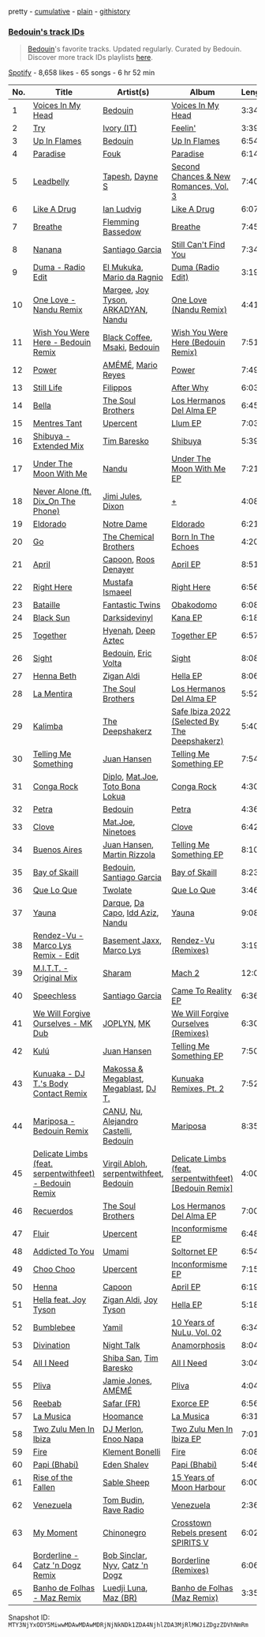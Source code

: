 pretty - [cumulative](/playlists/cumulative/37i9dQZF1DX1T8YkHjAnHP.md) - [plain](/playlists/plain/37i9dQZF1DX1T8YkHjAnHP) - [githistory](https://github.githistory.xyz/mackorone/spotify-playlist-archive/blob/main/playlists/plain/37i9dQZF1DX1T8YkHjAnHP)

### [Bedouin's track IDs](https://open.spotify.com/playlist/37i9dQZF1DX1T8YkHjAnHP)

> <a href="spotify:artist:5bKdC6382t97Qnpvs81Rqx">Bedouin</a>'s favorite tracks\. Updated regularly\. Curated by Bedouin\. Discover more track IDs playlists <a href="spotify:genre:track\_id">here</a>.

[Spotify](https://open.spotify.com/user/spotify) - 8,658 likes - 65 songs - 6 hr 52 min

| No. | Title | Artist(s) | Album | Length |
|---|---|---|---|---|
| 1 | [Voices In My Head](https://open.spotify.com/track/2rKgp5Ih2eNVVGl6Yqn5VW) | [Bedouin](https://open.spotify.com/artist/5bKdC6382t97Qnpvs81Rqx) | [Voices In My Head](https://open.spotify.com/album/6qqH0iIEkz9tsrjjuyESDT) | 3:34 |
| 2 | [Try](https://open.spotify.com/track/12Pnf23BSnTZTTOOrzYBIu) | [Ivory \(IT\)](https://open.spotify.com/artist/0H1va9wyZWImoOV4euIBcr) | [Feelin'](https://open.spotify.com/album/6g67MU2G9JmsIvuXf0yY9x) | 3:39 |
| 3 | [Up In Flames](https://open.spotify.com/track/1YzVzEDuXM3G7C6EmwJs8O) | [Bedouin](https://open.spotify.com/artist/5bKdC6382t97Qnpvs81Rqx) | [Up In Flames](https://open.spotify.com/album/5JobfXSHIn01Fhgpif0Lw2) | 6:54 |
| 4 | [Paradise](https://open.spotify.com/track/13mvFJBCwtcLaH8OfOiNvf) | [Fouk](https://open.spotify.com/artist/7CSVLVGfYClzI2061XKrWe) | [Paradise](https://open.spotify.com/album/2nY6VRW3MMaQVK7SWP2Vt3) | 6:14 |
| 5 | [Leadbelly](https://open.spotify.com/track/0PQjbbMtd13OPeKm9FvyGr) | [Tapesh](https://open.spotify.com/artist/3QFCVNPqeV1hpZRh0dbLat), [Dayne S](https://open.spotify.com/artist/2OWQQKizLqny2GKSvqfV9h) | [Second Chances & New Romances, Vol\. 3](https://open.spotify.com/album/5pl7NFIfAxNkMtPcUL0lnJ) | 7:40 |
| 6 | [Like A Drug](https://open.spotify.com/track/3TdbskPWR3ZtAny7ZKZJjj) | [Ian Ludvig](https://open.spotify.com/artist/7niJIv5jViZQtDaCEYd1K4) | [Like A Drug](https://open.spotify.com/album/71T3GnfLF1xO1zAMDPVCgO) | 6:07 |
| 7 | [Breathe](https://open.spotify.com/track/0G4QCpJMA6u8MGXxzg4gm9) | [Flemming Bassedow](https://open.spotify.com/artist/5xErRJAqs3cGl6xPiZkfgY) | [Breathe](https://open.spotify.com/album/7fwjxoj5aUkXUliu02iFKk) | 7:45 |
| 8 | [Nanana](https://open.spotify.com/track/1UvM3VzlwYts5IldSnJ8RT) | [Santiago Garcia](https://open.spotify.com/artist/4HTu4h0bTZratn5pTBqRjS) | [Still Can't Find You](https://open.spotify.com/album/0mjCuJDVMXlOjdzwrMgnym) | 7:34 |
| 9 | [Duma \- Radio Edit](https://open.spotify.com/track/2IEeAoSJiLCpgs05oTqqfn) | [El Mukuka](https://open.spotify.com/artist/3z0l518027gIZvLtoXQCkd), [Mario da Ragnio](https://open.spotify.com/artist/2TEtisHKagl3CYm9DGEK99) | [Duma \(Radio Edit\)](https://open.spotify.com/album/1mipzZyPS3Z6bhO5VIgXBO) | 3:19 |
| 10 | [One Love \- Nandu Remix](https://open.spotify.com/track/3jlbvbUItBBAWAjnnnc8sW) | [Margee](https://open.spotify.com/artist/3pCd0ReO3RKcf4zvrbT02S), [Joy Tyson](https://open.spotify.com/artist/6okZ1Ydus7Xt6jlAv5d5Es), [ARKADYAN](https://open.spotify.com/artist/2ELBfW9Bn2xBAIvWeXeCgI), [Nandu](https://open.spotify.com/artist/5Kf73Whb7MShPJMFlvv8k0) | [One Love \(Nandu Remix\)](https://open.spotify.com/album/2jWHwh8o0ekuZWXLmm3ZcG) | 4:41 |
| 11 | [Wish You Were Here \- Bedouin Remix](https://open.spotify.com/track/2sWqYVNYIsyazFA0nDVtkn) | [Black Coffee](https://open.spotify.com/artist/6wMr4zKPrrR0UVz08WtUWc), [Msaki](https://open.spotify.com/artist/5Oj5jQ98vsoHeIGqCS9Dfq), [Bedouin](https://open.spotify.com/artist/5bKdC6382t97Qnpvs81Rqx) | [Wish You Were Here \(Bedouin Remix\)](https://open.spotify.com/album/2ahy9B5LOckFdgQlrVg5TZ) | 7:51 |
| 12 | [Power](https://open.spotify.com/track/2fHtXQkRN2Mwp6nFTSxH9q) | [AMÉMÉ](https://open.spotify.com/artist/1txb9Qg5lJ3KATxPcIYyvO), [Mario Reyes](https://open.spotify.com/artist/0MNovidyopz59Kcu16ot3v) | [Power](https://open.spotify.com/album/2c8F3AAuXBYz3npCbBmFRO) | 7:49 |
| 13 | [Still Life](https://open.spotify.com/track/4w3sX65B1jkXSsmsmwN9zB) | [Filippos](https://open.spotify.com/artist/1p93D1YEV3oqMBq2W9bIqT) | [After Why](https://open.spotify.com/album/3zKtkCESpCAhfX26MNg5CW) | 6:03 |
| 14 | [Bella](https://open.spotify.com/track/0TvRK8oISrIs7MVum2QldX) | [The Soul Brothers](https://open.spotify.com/artist/4qyyx2In3fnMlPjQBfppNn) | [Los Hermanos Del Alma EP](https://open.spotify.com/album/0BgsWj02pAVDFvTTeSsuFB) | 6:45 |
| 15 | [Mentres Tant](https://open.spotify.com/track/0PFM3yjjDId6onZUrgJyjP) | [Upercent](https://open.spotify.com/artist/7p4uoSR3Hf9jbuDvdJZPZq) | [Llum EP](https://open.spotify.com/album/1cpuIMlvXH2x1aoHXHNMIj) | 7:03 |
| 16 | [Shibuya \- Extended Mix](https://open.spotify.com/track/5RKCwZlR2iYUliH0Kqppl6) | [Tim Baresko](https://open.spotify.com/artist/6Uc1kxbiSTggT6cmqjrLdp) | [Shibuya](https://open.spotify.com/album/5EqW4b6QJvRuVrxjrW6JND) | 5:39 |
| 17 | [Under The Moon With Me](https://open.spotify.com/track/400nDiTUkLJnGJOgqqsHJq) | [Nandu](https://open.spotify.com/artist/5Kf73Whb7MShPJMFlvv8k0) | [Under The Moon With Me EP](https://open.spotify.com/album/0jXEwzfz220T8qOfQciwLz) | 7:21 |
| 18 | [Never Alone \(ft\. Dix\_On The Phone\)](https://open.spotify.com/track/3nvbuSK7WPDwpyXNAv5sYO) | [Jimi Jules](https://open.spotify.com/artist/6RsLLSkSTcL4YrvgRcBTQd), [Dixon](https://open.spotify.com/artist/3wc57nV2fGEoM8x4xPK1O9) | [+](https://open.spotify.com/album/611LjdYsQvGXLI0pCOrmZk) | 4:08 |
| 19 | [Eldorado](https://open.spotify.com/track/50juFT8u0XDZQ5HO5khhlC) | [Notre Dame](https://open.spotify.com/artist/6Q1Ps2F5LkdxLAM6S7KPpt) | [Eldorado](https://open.spotify.com/album/3yp6o87R2Du2CC75dw2cqc) | 6:21 |
| 20 | [Go](https://open.spotify.com/track/2Xhd1kYKj2aee7JR3nIlRe) | [The Chemical Brothers](https://open.spotify.com/artist/1GhPHrq36VKCY3ucVaZCfo) | [Born In The Echoes](https://open.spotify.com/album/3XUVUh6hisN43r2eZAOJRD) | 4:20 |
| 21 | [April](https://open.spotify.com/track/2CfAxVNSrruS7BcbqDWOuL) | [Capoon](https://open.spotify.com/artist/6aO0WPJPV318xBCEVSJ5td), [Roos Denayer](https://open.spotify.com/artist/0tsKdteyh5ArMn3pAUiSff) | [April EP](https://open.spotify.com/album/0cP1JVdGzZQTVV4WbbWt4P) | 8:51 |
| 22 | [Right Here](https://open.spotify.com/track/5NwrVx348F5SvNgi4ZW3XG) | [Mustafa Ismaeel](https://open.spotify.com/artist/4FnXFfnV6miSesny17PNpP) | [Right Here](https://open.spotify.com/album/6YSDRNYbo6xFBGO4Rqdbar) | 6:56 |
| 23 | [Bataille](https://open.spotify.com/track/2YTDXsMKKWmGZ3IKr3QF8I) | [Fantastic Twins](https://open.spotify.com/artist/6da8OOYjq640zH3b4e4wci) | [Obakodomo](https://open.spotify.com/album/4dkJYRkFKH9kAuOEqHyK3n) | 6:08 |
| 24 | [Black Sun](https://open.spotify.com/track/20JiYYRX4KyNPOj1ADNjd5) | [Darksidevinyl](https://open.spotify.com/artist/7JgdmzLGGrt808y5C1STh0) | [Kana EP](https://open.spotify.com/album/68akROjc9w0rBeSpJjBI0x) | 6:18 |
| 25 | [Together](https://open.spotify.com/track/4dhs4FM9kE1nAKPHQIjaMD) | [Hyenah](https://open.spotify.com/artist/1YUlJfwsUoerJd3mCK6Ccu), [Deep Aztec](https://open.spotify.com/artist/5getpnTxZMpYRlfyXOjQQw) | [Together EP](https://open.spotify.com/album/2Ye44uHgBcbGZT0Jb7HFlO) | 6:57 |
| 26 | [Sight](https://open.spotify.com/track/24MXVlAbvjmnwXlM5n8xvH) | [Bedouin](https://open.spotify.com/artist/5bKdC6382t97Qnpvs81Rqx), [Eric Volta](https://open.spotify.com/artist/1EGw75Ur0rSPaI2lvVih8f) | [Sight](https://open.spotify.com/album/6RVgir3ThbD5IHoXfLIoHc) | 8:08 |
| 27 | [Henna Beth](https://open.spotify.com/track/7kTxtJ5AkQns3MjQZgCQoc) | [Zigan Aldi](https://open.spotify.com/artist/5nNJbOr2phyzj0KvIv7HL1) | [Hella EP](https://open.spotify.com/album/62UbFjkqOna0gmlRU1eGFT) | 8:06 |
| 28 | [La Mentira](https://open.spotify.com/track/6oso9qoKGgH8PmuLJ0jaV8) | [The Soul Brothers](https://open.spotify.com/artist/4qyyx2In3fnMlPjQBfppNn) | [Los Hermanos Del Alma EP](https://open.spotify.com/album/0BgsWj02pAVDFvTTeSsuFB) | 5:52 |
| 29 | [Kalimba](https://open.spotify.com/track/5KsE8PudCoHMqMUDUzLGdV) | [The Deepshakerz](https://open.spotify.com/artist/22xFYRBuSniRzAYugJFjvY) | [Safe Ibiza 2022 \(Selected By The Deepshakerz\)](https://open.spotify.com/album/4UlYwmMHi1cF7K51lrAsTm) | 5:40 |
| 30 | [Telling Me Something](https://open.spotify.com/track/2BT03uRNeofELzCkSfROay) | [Juan Hansen](https://open.spotify.com/artist/1ZFLYus27fzqEV3d6RBrxo) | [Telling Me Something EP](https://open.spotify.com/album/6G1JfqlVxSeUgAmF6tdjPk) | 7:54 |
| 31 | [Conga Rock](https://open.spotify.com/track/28nynuyo2jMTzMyT146Bvu) | [Diplo](https://open.spotify.com/artist/5fMUXHkw8R8eOP2RNVYEZX), [Mat.Joe](https://open.spotify.com/artist/38jpuy3yt3QIxQ8Fn1HTeJ), [Toto Bona Lokua](https://open.spotify.com/artist/5y4XN2SJVH1eWbXhRS7lbK) | [Conga Rock](https://open.spotify.com/album/3rnrgH0bOWn4nQDF8EuKu5) | 4:30 |
| 32 | [Petra](https://open.spotify.com/track/4jX35n5hgGPbUaFYtNXa5r) | [Bedouin](https://open.spotify.com/artist/5bKdC6382t97Qnpvs81Rqx) | [Petra](https://open.spotify.com/album/4fAOQoSV8Sy0XKDKuSS4bp) | 4:36 |
| 33 | [Clove](https://open.spotify.com/track/1cKI4oT9mG6YIFXihUz4EV) | [Mat.Joe](https://open.spotify.com/artist/38jpuy3yt3QIxQ8Fn1HTeJ), [Ninetoes](https://open.spotify.com/artist/5MP4PiGA5PNFrsVjtauFnC) | [Clove](https://open.spotify.com/album/7jroTF9QMpaHxNw2Z1w7eR) | 6:42 |
| 34 | [Buenos Aires](https://open.spotify.com/track/6lbOkdXQZmHZyxoqJRDG3L) | [Juan Hansen](https://open.spotify.com/artist/1ZFLYus27fzqEV3d6RBrxo), [Martin Rizzola](https://open.spotify.com/artist/41M8FZ8PR9lbnS1MWEIoC4) | [Telling Me Something EP](https://open.spotify.com/album/6G1JfqlVxSeUgAmF6tdjPk) | 8:10 |
| 35 | [Bay of Skaill](https://open.spotify.com/track/5rnmSvymU2bHBZbirspp9r) | [Bedouin](https://open.spotify.com/artist/5bKdC6382t97Qnpvs81Rqx), [Santiago Garcia](https://open.spotify.com/artist/4HTu4h0bTZratn5pTBqRjS) | [Bay of Skaill](https://open.spotify.com/album/0Oe2ux87EzjoZqWPmmbnkw) | 8:23 |
| 36 | [Que Lo Que](https://open.spotify.com/track/3tsULujkCT6HRxLqyhv9Uz) | [Twolate](https://open.spotify.com/artist/1IRtNLR91uUQxQzh9veJhh) | [Que Lo Que](https://open.spotify.com/album/7LjzvsJT0ImNudTh8SDaQE) | 3:46 |
| 37 | [Yauna](https://open.spotify.com/track/0c61iOnlEq1LPWfHdRQqqU) | [Darque](https://open.spotify.com/artist/5ktaq0WEJHPcb5xo7uq105), [Da Capo](https://open.spotify.com/artist/4YuviELTmYBvDR66ThrMy9), [Idd Aziz](https://open.spotify.com/artist/0LC3HTEh3afI3UfpmSdShk), [Nandu](https://open.spotify.com/artist/5Kf73Whb7MShPJMFlvv8k0) | [Yauna](https://open.spotify.com/album/30clU1EXTshIDWwQjThY2u) | 9:08 |
| 38 | [Rendez\-Vu \- Marco Lys Remix \- Edit](https://open.spotify.com/track/2fUkcyLhxm8AVT4v7vsjlI) | [Basement Jaxx](https://open.spotify.com/artist/4YrKBkKSVeqDamzBPWVnSJ), [Marco Lys](https://open.spotify.com/artist/5WiohqjMNs7MtChjoHE9D1) | [Rendez\-Vu \(Remixes\)](https://open.spotify.com/album/2FgroWn0lOTtBOnBls3CgQ) | 3:19 |
| 39 | [M.I.T.T\. \- Original Mix](https://open.spotify.com/track/6kYECjwht2qnj3KT9y9Ufz) | [Sharam](https://open.spotify.com/artist/7rVEQZBDtYmToQaYOQJCm2) | [Mach 2](https://open.spotify.com/album/1CvT2emvkVkyRfF7aMgLAO) | 12:04 |
| 40 | [Speechless](https://open.spotify.com/track/73ILlfnRXoW383IblJ91NF) | [Santiago Garcia](https://open.spotify.com/artist/4HTu4h0bTZratn5pTBqRjS) | [Came To Reality EP](https://open.spotify.com/album/6kHffsbCuRXWw5Kpt0ytYx) | 6:36 |
| 41 | [We Will Forgive Ourselves \- MK Dub](https://open.spotify.com/track/1iZtXObHD0IQjLF8iIto11) | [JOPLYN](https://open.spotify.com/artist/32Jt1AK733JbFR82hEZ0Ih), [MK](https://open.spotify.com/artist/1yqxFtPHKcGcv6SXZNdyT9) | [We Will Forgive Ourselves \(Remixes\)](https://open.spotify.com/album/5HUKGlJKoTqnvgM5Uy9CmV) | 6:30 |
| 42 | [Kulú](https://open.spotify.com/track/3n6dEbEs5vfc1iIvkWUClV) | [Juan Hansen](https://open.spotify.com/artist/1ZFLYus27fzqEV3d6RBrxo) | [Telling Me Something EP](https://open.spotify.com/album/6G1JfqlVxSeUgAmF6tdjPk) | 7:50 |
| 43 | [Kunuaka \- DJ T.'s Body Contact Remix](https://open.spotify.com/track/1Da7GyN2bbpg2mRWEGnNVV) | [Makossa & Megablast](https://open.spotify.com/artist/4CiX6W9oNVZuWwGLYfDddF), [Megablast](https://open.spotify.com/artist/3FkAamTY6TR8lc6xOFO21T), [DJ T.](https://open.spotify.com/artist/3gkLqGRDA19txXCSKXq6Gx) | [Kunuaka Remixes, Pt\. 2](https://open.spotify.com/album/5wigGtgutfTnUYX4djSE4f) | 7:52 |
| 44 | [Mariposa \- Bedouin Remix](https://open.spotify.com/track/6B49z0I4MU5X5himZfEEli) | [CANU](https://open.spotify.com/artist/0LRrOx7jaNrYkN1WcHeNMU), [Nu](https://open.spotify.com/artist/5tY2sa8I11tpMuhU9onQ6e), [Alejandro Castelli](https://open.spotify.com/artist/1PNTdpk9ro2EyigI6gxZVN), [Bedouin](https://open.spotify.com/artist/5bKdC6382t97Qnpvs81Rqx) | [Mariposa](https://open.spotify.com/album/0znYmByBOKwFZunIH24Lth) | 8:35 |
| 45 | [Delicate Limbs \(feat\. serpentwithfeet\) \- Bedouin Remix](https://open.spotify.com/track/69wkH0lQdtpH9E6XBCOHfS) | [Virgil Abloh](https://open.spotify.com/artist/6zKRU70JFcCQtP3vKV4ANm), [serpentwithfeet](https://open.spotify.com/artist/1O9iHQjrVuiAYOJFCBeFSl), [Bedouin](https://open.spotify.com/artist/5bKdC6382t97Qnpvs81Rqx) | [Delicate Limbs \(feat\. serpentwithfeet\) \[Bedouin Remix\]](https://open.spotify.com/album/2A39aDg66n0js9dtSOTLuq) | 4:00 |
| 46 | [Recuerdos](https://open.spotify.com/track/2gwuSWS7Yh7At0MsT2w3Fj) | [The Soul Brothers](https://open.spotify.com/artist/4qyyx2In3fnMlPjQBfppNn) | [Los Hermanos Del Alma EP](https://open.spotify.com/album/0BgsWj02pAVDFvTTeSsuFB) | 7:00 |
| 47 | [Fluir](https://open.spotify.com/track/1Mqy114Ipmbj4HkS1FsnyN) | [Upercent](https://open.spotify.com/artist/7p4uoSR3Hf9jbuDvdJZPZq) | [Inconformisme EP](https://open.spotify.com/album/2g3Xn9WFQDO161ap711YFy) | 6:48 |
| 48 | [Addicted To You](https://open.spotify.com/track/3iAVA8zThSPcZpsMlyefEj) | [Umami](https://open.spotify.com/artist/67qmoqrkr162LFix4Czmlv) | [Soltornet EP](https://open.spotify.com/album/3liCba1IFwIRcXv2Qrxa79) | 6:54 |
| 49 | [Choo Choo](https://open.spotify.com/track/5QvEgDwNSyPgEkpLNDlnj2) | [Upercent](https://open.spotify.com/artist/7p4uoSR3Hf9jbuDvdJZPZq) | [Inconformisme EP](https://open.spotify.com/album/2g3Xn9WFQDO161ap711YFy) | 7:15 |
| 50 | [Henna](https://open.spotify.com/track/1ObGyzfxrBrVSPNChYHRv1) | [Capoon](https://open.spotify.com/artist/6aO0WPJPV318xBCEVSJ5td) | [April EP](https://open.spotify.com/album/0cP1JVdGzZQTVV4WbbWt4P) | 6:19 |
| 51 | [Hella feat\. Joy Tyson](https://open.spotify.com/track/3huk8B1aNp9txmknHOzsq2) | [Zigan Aldi](https://open.spotify.com/artist/5nNJbOr2phyzj0KvIv7HL1), [Joy Tyson](https://open.spotify.com/artist/6okZ1Ydus7Xt6jlAv5d5Es) | [Hella EP](https://open.spotify.com/album/62UbFjkqOna0gmlRU1eGFT) | 5:18 |
| 52 | [Bumblebee](https://open.spotify.com/track/02IURSdiWMzg6D4GsFR9BM) | [Yamil](https://open.spotify.com/artist/28ZgRJOXwmLwPRppMCcLWS) | [10 Years of NuLu, Vol\. 02](https://open.spotify.com/album/6jnPVYBxxfLfXyLNr3nZ8L) | 6:34 |
| 53 | [Divination](https://open.spotify.com/track/0gmVwUFxKn2Q94rOi3ebJJ) | [Night Talk](https://open.spotify.com/artist/5qBuIjfPbG4jBVCeFnCpQN) | [Anamorphosis](https://open.spotify.com/album/5VTu7BIwJ1wbxROoIG3Iyz) | 8:04 |
| 54 | [All I Need](https://open.spotify.com/track/56I4OIGTDhBmX8ZSJJDf1k) | [Shiba San](https://open.spotify.com/artist/7Hr9bE0u9Rl5n6QahVNRnc), [Tim Baresko](https://open.spotify.com/artist/6Uc1kxbiSTggT6cmqjrLdp) | [All I Need](https://open.spotify.com/album/2tP0kTgAwmBAt4zkWbFQ8g) | 3:04 |
| 55 | [Pliva](https://open.spotify.com/track/5tfqO6elC42ZwXfIN1aSDk) | [Jamie Jones](https://open.spotify.com/artist/4admDxmnri5Zco0xYrJ0ji), [AMÉMÉ](https://open.spotify.com/artist/1txb9Qg5lJ3KATxPcIYyvO) | [Pliva](https://open.spotify.com/album/4EATgaagFfAx7fynhS2gdh) | 4:04 |
| 56 | [Reebab](https://open.spotify.com/track/6EeGyKzn07BfXwT9B9gknz) | [Safar \(FR\)](https://open.spotify.com/artist/249QVZLSwrDyleKNapaapm) | [Exorce EP](https://open.spotify.com/album/6NutlhlAx9Cu5Aci3D1qdE) | 6:56 |
| 57 | [La Musica](https://open.spotify.com/track/2RRb2pc95BX51ufCdYtHBZ) | [Hoomance](https://open.spotify.com/artist/3oBdBbIlqhRiha9P6QVQG0) | [La Musica](https://open.spotify.com/album/61MaARKxJws4CLklvZYZ7A) | 6:31 |
| 58 | [Two Zulu Men In Ibiza](https://open.spotify.com/track/6CWJQvtLGj52iA7ulDljW8) | [DJ Merlon](https://open.spotify.com/artist/3qFcd2aD9HCbpBO88l0Zff), [Enoo Napa](https://open.spotify.com/artist/5KPid3HkjjnBN4PeUqllHC) | [Two Zulu Men In Ibiza EP](https://open.spotify.com/album/5EbkVB9wNhdpHYOxSVY8Dz) | 7:01 |
| 59 | [Fire](https://open.spotify.com/track/5H6MkZ5Btut1sPp99WmrDB) | [Klement Bonelli](https://open.spotify.com/artist/1LK1ywbyRrajPZgW6IbcR8) | [Fire](https://open.spotify.com/album/7mfrOuygKEmAnmQNA6CBMU) | 6:08 |
| 60 | [Papi \(Bhabi\)](https://open.spotify.com/track/2jxJzUWxqX2fnQTD9lmi2x) | [Eden Shalev](https://open.spotify.com/artist/2MqEj8zhXLsnXpWdPGBGPe) | [Papi \(Bhabi\)](https://open.spotify.com/album/3CmWvWiEAkuipFIqyhs5ps) | 5:46 |
| 61 | [Rise of the Fallen](https://open.spotify.com/track/5QqxYX6HSjMDoUDopyDfYD) | [Sable Sheep](https://open.spotify.com/artist/4XaYCUxd6APqq2eMhOTm5R) | [15 Years of Moon Harbour](https://open.spotify.com/album/7HQ4exOhCovsVc7KR0GwLy) | 6:00 |
| 62 | [Venezuela](https://open.spotify.com/track/0ZnMzSoVfqDRzXgagCOlKZ) | [Tom Budin](https://open.spotify.com/artist/1kwRrQDCpXpVliMDntpxCt), [Rave Radio](https://open.spotify.com/artist/7JrHNXd3zMD7xTFFhvnoyN) | [Venezuela](https://open.spotify.com/album/3acHknTBxqObDuCc4IMbu9) | 2:36 |
| 63 | [My Moment](https://open.spotify.com/track/0Lg0aVPVjK2ZOZWqo1pHsI) | [Chinonegro](https://open.spotify.com/artist/22aMI6KbqOX9MdtGK58fyY) | [Crosstown Rebels present SPIRITS V](https://open.spotify.com/album/6kUi8My9hXd03XCvvSnxXF) | 6:02 |
| 64 | [Borderline \- Catz 'n Dogz Remix](https://open.spotify.com/track/6xoZRqx40HdvSecJNvm5Lx) | [Bob Sinclar](https://open.spotify.com/artist/5YFS41yoX0YuFY39fq21oN), [Nyv](https://open.spotify.com/artist/1ciw0LLweRvHpU9zhiOYyq), [Catz 'n Dogz](https://open.spotify.com/artist/5tYqFEuFELxnJZgGmmsfSh) | [Borderline \(Remixes\)](https://open.spotify.com/album/05MhwaBxOSGFG8LsRGNsMt) | 6:06 |
| 65 | [Banho de Folhas \- Maz Remix](https://open.spotify.com/track/41TZ7YP0hzQLnZ3pL0x7uz) | [Luedji Luna](https://open.spotify.com/artist/0sWTkzCrdEvuX7Du6MFLzc), [Maz \(BR\)](https://open.spotify.com/artist/6gYwbDKcqhLitCTlgF1oZn) | [Banho de Folhas \(Maz Remix\)](https://open.spotify.com/album/4TOESm4bhH4SDlH0hnuP7O) | 3:35 |

Snapshot ID: `MTY3NjYxODY5MiwwMDAwMDAwMDRjNjNkNDk1ZDA4NjhlZDA3MjRlMWJiZDgzZDVhNmRm`
